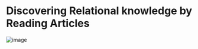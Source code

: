 # Discovering Relational knowledge by Reading Articles
![image](https://github.com/Xuweijia-buaa/Discovering-Relational-knowledge-by-Reading-Articles/assets/23491401/767dfc60-7fe7-44e6-bf27-cab8bf169019)
